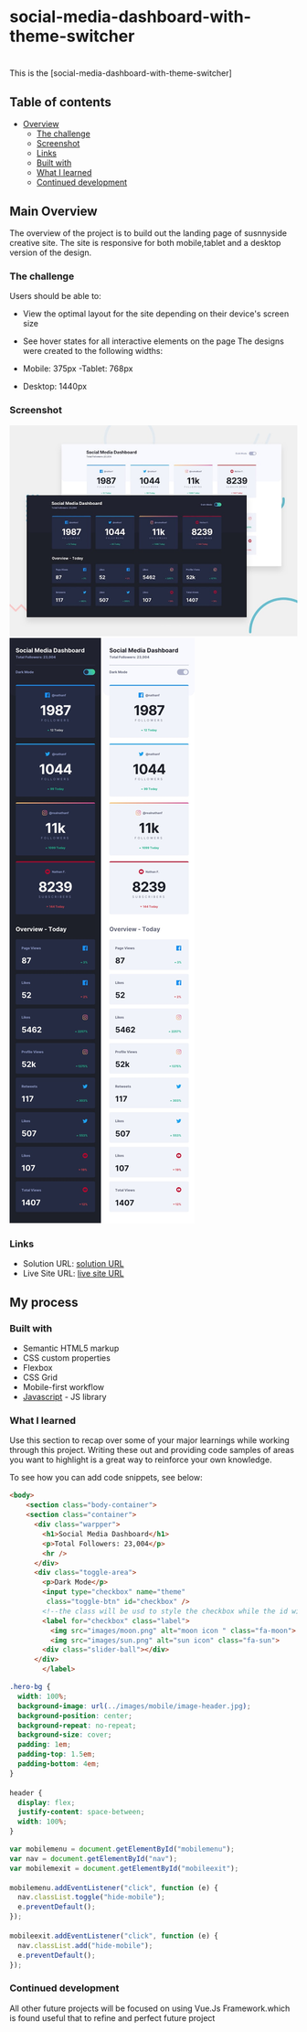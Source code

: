 # social-media-dashboard-with-theme-switcher

#

This is the [social-media-dashboard-with-theme-switcher]

## Table of contents

- [Overview](#overview)
  - [The challenge](#the-challenge)
  - [Screenshot](#screenshot)
  - [Links](#links)
  - [Built with](#built-with)
  - [What I learned](#what-i-learned)
  - [Continued development](#continued-development)

## Main Overview

The overview of the project is to build out the landing page of susnnyside creative site. The site is responsive for both mobile,tablet and a desktop version of the design.

### The challenge

Users should be able to:

- View the optimal layout for the site depending on their device's screen size
- See hover states for all interactive elements on the page
  The designs were created to the following widths:

- Mobile: 375px
  -Tablet: 768px
- Desktop: 1440px

### Screenshot

![active desktop desgin](/images/desktop-preview.jpg)
![mobile dark desgin](images/mobile-design-dark.jpg)
![mobile light desgin](images/mobile-design-light.jpg)

### Links

- Solution URL: [solution URL ](https://github.com/victoriaodemakin/social-media-dashboard-with-theme-switcher)
- Live Site URL: [live site URL ](https://victoriaodemakin.github.io/social-media-dashboard-with-theme-switcher/)

## My process

### Built with

- Semantic HTML5 markup
- CSS custom properties
- Flexbox
- CSS Grid
- Mobile-first workflow
- [Javascript](https://reactjs.org/) - JS library

### What I learned

Use this section to recap over some of your major learnings while working through this project. Writing these out and providing code samples of areas you want to highlight is a great way to reinforce your own knowledge.

To see how you can add code snippets, see below:

```html
<body>
    <section class="body-container">
    <section class="container">
      <div class="warpper">
        <h1>Social Media Dashboard</h1>
        <p>Total Followers: 23,004</p>
        <hr />
      </div>
      <div class="toggle-area">
        <p>Dark Mode</p>
        <input type="checkbox" name="theme"
         class="toggle-btn" id="checkbox" />
        <!--the class will be usd to style the checkbox while the id will be refernced with js-->
        <label for="checkbox" class="label">
          <img src="images/moon.png" alt="moon icon " class="fa-moon">
          <img src="images/sun.png" alt="sun icon" class="fa-sun">
        <div class="slider-ball"></div>
      </div>
        </label>
```

```css
.hero-bg {
  width: 100%;
  background-image: url(../images/mobile/image-header.jpg);
  background-position: center;
  background-repeat: no-repeat;
  background-size: cover;
  padding: 1em;
  padding-top: 1.5em;
  padding-bottom: 4em;
}

header {
  display: flex;
  justify-content: space-between;
  width: 100%;
}
```

```js
var mobilemenu = document.getElementById("mobilemenu");
var nav = document.getElementById("nav");
var mobilemexit = document.getElementById("mobileexit");

mobilemenu.addEventListener("click", function (e) {
  nav.classList.toggle("hide-mobile");
  e.preventDefault();
});

mobileexit.addEventListener("click", function (e) {
  nav.classList.add("hide-mobile");
  e.preventDefault();
});
```

### Continued development

All other future projects will be focused on using Vue.Js Framework.which is found useful that to refine and perfect future project
